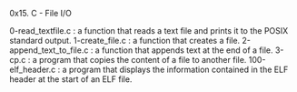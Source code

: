0x15. C - File I/O
 
0-read_textfile.c : a function that reads a text file and prints it to the POSIX standard output. 
1-create_file.c : a function that creates a file. 
2-append_text_to_file.c : a function that appends text at the end of a file. 
3-cp.c : a program that copies the content of a file to another file. 
100-elf_header.c : a program that displays the information contained in the ELF header at the start of an ELF file.
